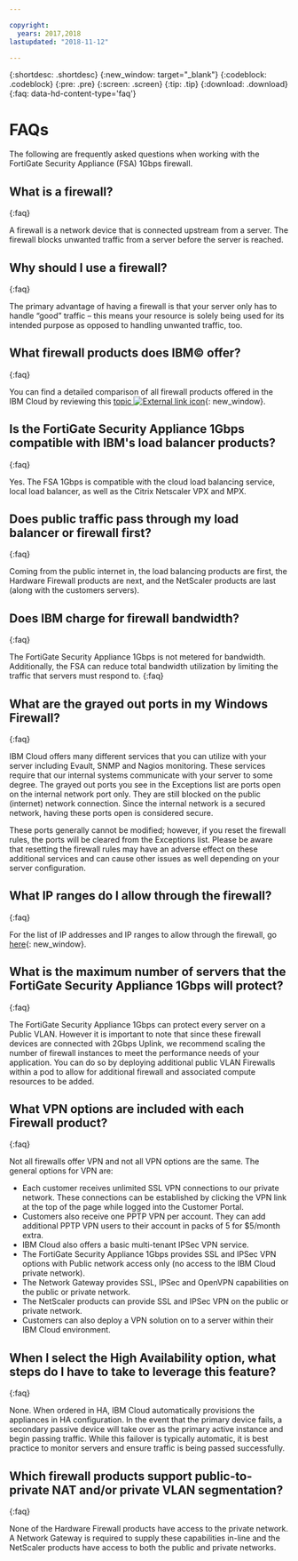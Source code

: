 ```yaml
---

copyright:
  years: 2017,2018
lastupdated: "2018-11-12"

---
```


{:shortdesc: .shortdesc}
{:new_window: target="_blank"}
{:codeblock: .codeblock}
{:pre: .pre}
{:screen: .screen}
{:tip: .tip}
{:download: .download}
{:faq: data-hd-content-type='faq'}

# FAQs

The following are frequently asked questions when working with the FortiGate Security Appliance (FSA) 1Gbps firewall.

## What is a firewall?
{:faq}

A firewall is a network device that is connected upstream from a server. The firewall blocks unwanted traffic from a server before the server is reached.

## Why should I use a firewall?
{:faq}

The primary advantage of having a firewall is that your server only has to handle “good” traffic – this means your resource is solely being used for its intended purpose as opposed to handling unwanted traffic, too.

## What firewall products does IBM© offer?
{:faq}

You can find a detailed comparison of all firewall products offered in the IBM Cloud by reviewing this [topic ![External link icon](../../icons/launch-glyph.svg "External link icon")](/docs/infrastructure/fortigate-10g/explore-firewalls.html#explore-firewalls){: new_window}. 

## Is the FortiGate Security Appliance 1Gbps compatible with IBM's load balancer products?
{:faq}

Yes. The FSA 1Gbps is compatible with the cloud load balancing service, local load balancer, as well as the Citrix Netscaler VPX and MPX.

## Does public traffic pass through my load balancer or firewall first?
{:faq}

Coming from the public internet in, the load balancing products are first, the Hardware Firewall products are next, and the NetScaler products are last (along with the customers servers).

## Does IBM charge for firewall bandwidth?
{:faq}

The FortiGate Security Appliance 1Gbps is not metered for bandwidth. Additionally, the FSA can reduce total bandwidth utilization by limiting the traffic that servers must respond to.
{:faq}

## What are the grayed out ports in my Windows Firewall?
{:faq}

IBM Cloud offers many different services that you can utilize with your server including Evault, SNMP and Nagios monitoring. These services require that our internal systems communicate with your server to some degree. The grayed out ports you see in the Exceptions list are ports open on the internal network port only. They are still blocked on the public (internet) network connection. Since the internal network is a secured network, having these ports open is considered secure.

These ports generally cannot be modified; however, if you reset the firewall rules, the ports will be cleared from the Exceptions list. Please be aware that resetting the firewall rules may have an adverse effect on these additional services and can cause other issues as well depending on your server configuration.

## What IP ranges do I allow through the firewall?
{:faq}

For the list of IP addresses and IP ranges to allow through the firewall, go [here](/docs/infrastructure/hardware-firewall-dedicated/ips.html){: new_window}. 

## What is the maximum number of servers that the FortiGate Security Appliance 1Gbps will protect?
{:faq}

The FortiGate Security Appliance 1Gbps can protect every server on a Public VLAN. However it is important to note that since these firewall devices are connected with 2Gbps Uplink, we recommend scaling the number of firewall instances to meet the performance needs of your application. You can do so by deploying additional public VLAN Firewalls within a pod to allow for additional firewall and associated compute resources to be added.

## What VPN options are included with each Firewall product?
{:faq}

Not all firewalls offer VPN and not all VPN options are the same. The general options for VPN are:

* Each customer receives unlimited SSL VPN connections to our private network. These connections can be established by clicking the VPN link at the top of the page while logged into the Customer Portal.
* Customers also receive one PPTP VPN per account. They can add additional PPTP VPN users to their account in packs of 5 for $5/month extra.
* IBM Cloud also offers a basic multi-tenant IPSec VPN service.
* The FortiGate Security Appliance 1Gbps provides SSL and IPSec VPN options with Public network access only (no access to the IBM Cloud private network).
* The Network Gateway provides SSL, IPSec and OpenVPN capabilities on the public or private network.
* The NetScaler products can provide SSL and IPSec VPN on the public or private network.
* Customers can also deploy a VPN solution on to a server within their IBM Cloud environment.

## When I select the High Availability option, what steps do I have to take to leverage this feature?
{:faq}

None. When ordered in HA, IBM Cloud automatically provisions the appliances in HA configuration.  In the event that the primary device fails, a secondary passive device will take over as the primary active instance and begin passing traffic. While this failover is typically automatic, it is best practice to monitor servers and ensure traffic is being passed successfully.

## Which firewall products support public-to-private NAT and/or private VLAN segmentation?
{:faq}

None of the Hardware Firewall products have access to the private network.  A Network Gateway is required to supply these capabilities in-line and the NetScaler products have access to both the public and private networks.